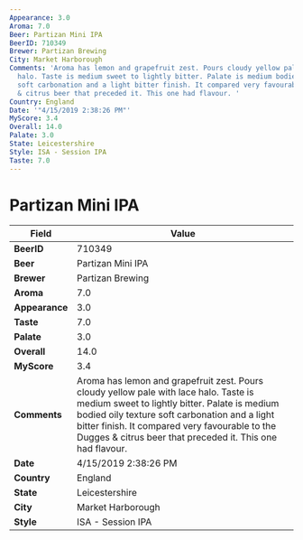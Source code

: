 ```yaml
---
Appearance: 3.0
Aroma: 7.0
Beer: Partizan Mini IPA
BeerID: 710349
Brewer: Partizan Brewing
City: Market Harborough
Comments: 'Aroma has lemon and grapefruit zest. Pours cloudy yellow pale with lace
  halo. Taste is medium sweet to lightly bitter. Palate is medium bodied oily texture
  soft carbonation and a light bitter finish. It compared very favourable to the Dugges
  & citrus beer that preceded it. This one had flavour. '
Country: England
Date: '"4/15/2019 2:38:26 PM"'
MyScore: 3.4
Overall: 14.0
Palate: 3.0
State: Leicestershire
Style: ISA - Session IPA
Taste: 7.0
---
```


# Partizan Mini IPA

| Field         | Value |
|---------------|-------|
| **BeerID** | 710349 |
| **Beer** | Partizan Mini IPA |
| **Brewer** | Partizan Brewing |
| **Aroma** | 7.0 |
| **Appearance** | 3.0 |
| **Taste** | 7.0 |
| **Palate** | 3.0 |
| **Overall** | 14.0 |
| **MyScore** | 3.4 |
| **Comments** | Aroma has lemon and grapefruit zest. Pours cloudy yellow pale with lace halo. Taste is medium sweet to lightly bitter. Palate is medium bodied oily texture soft carbonation and a light bitter finish. It compared very favourable to the Dugges & citrus beer that preceded it. This one had flavour.  |
| **Date** | 4/15/2019 2:38:26 PM |
| **Country** | England |
| **State** | Leicestershire |
| **City** | Market Harborough |
| **Style** | ISA - Session IPA |
